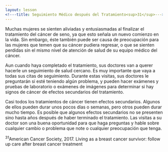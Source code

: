 ```yaml
---
layout: lesson
<!---title: Seguimiento Médico después del Tratamiento<sup>31</sup>--->
---
```


Muchas mujeres se sienten aliviadas y entusiasmadas al finalizar el tratamiento del cáncer de seno, ya que esto señala un nuevo comienzo en la vida. Sin embargo, éste también puede ser causa de preocupación para las mujeres que temen que su cáncer pudiera regresar, o que se sienten perdidas sin el mismo nivel de atención de salud de su equipo médico del cáncer.

Aun cuando haya completado el tratamiento, sus doctores van a querer hacerle un seguimiento de salud cercano. Es muy importante que vaya a todas sus citas de seguimiento. Durante estas visitas, sus doctores le preguntarán si esté teniendo algún problema, y pueden hacer exámenes y pruebas de laboratorio o exámenes de imágenes para determinar si hay signos de cáncer de efectos secundarios del tratamiento.

Casi todos los tratamientos de cáncer tienen efectos secundarios. Algunos de ellos pueden durar unos pocos días o semanas, pero otros pueden durar mucho tiempo. Es posible que algunos efectos secundarios no se presenten sino hasta años después de haber terminado el tratamiento. Las visitas a su doctor son una buena oportunidad para que haga preguntas y hable sobre cualquier cambio o problema que note o cualquier preocupación que tenga.


<sup>31</sup>American Cancer Society, 2017. Living as a breast cancer survivor: follow up care after breast cancer treatment
